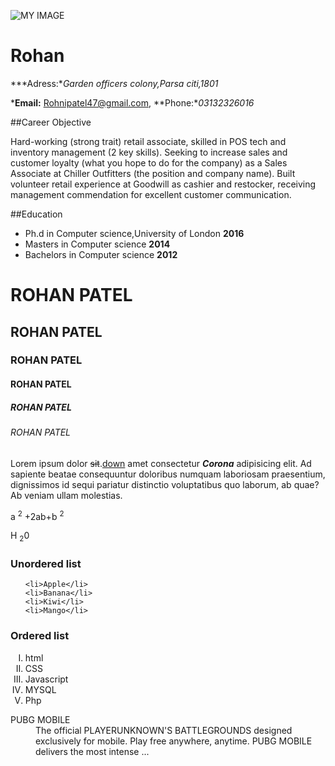 ![MY IMAGE](https://www.kindpng.com/picc/m/136-1369892_avatar-people-person-business-user-man-character-avatar.png)
# Rohan #

***Adress:**Garden officers colony,Parsa citi,1801*

***Email:** Rohnipatel47@gmail.com,  **Phone:**03132326016*

##Career Objective

Hard-working (strong trait) retail associate, skilled in POS tech and inventory management (2 key skills). Seeking to increase sales and customer loyalty (what you hope to do for the company) as a Sales Associate at Chiller Outfitters (the position and company name). Built volunteer retail experience at Goodwill as cashier and restocker, receiving management commendation for excellent customer communication.

##Education

-  Ph.d in Computer science,University of London **2016**
-  Masters in Computer science **2014**
-  Bachelors in Computer science **2012**




<!DOCTYPE html>
<html lang="en">
<head>
    <meta charset="UTF-8">
    <meta name="viewport" content="width=device-width, initial-scale=1.0">
    <title>Document</title>
</head>
<body>
    <h1>ROHAN PATEL</h1>
    <h2>ROHAN PATEL</h2>
    <h3>ROHAN PATEL</h3>
    <h4>ROHAN PATEL</h4>
    <h5>ROHAN PATEL</h5>
    <h6>ROHAN PATEL</h6>
    <p>Lorem ipsum dolor <del>sit</del>.<ins>down</ins> amet consectetur  <strong><i>Corona</i></strong> adipisicing elit. Ad sapiente beatae consequuntur doloribus numquam laboriosam praesentium, dignissimos id sequi pariatur distinctio voluptatibus quo laborum, ab quae? Ab veniam ullam molestias.</p>


<p>a <sup>2</sup> +2ab+b <sup>2</sup> </p>
<p>H <sub>2</sub>0</p>

<h3>Unordered list</h3>

<ul style="list-style-type: georgian;">

    <li>Apple</li>
    <li>Banana</li>
    <li>Kiwi</li>
    <li>Mango</li>
</ul>

<h3>Ordered list</h3>
<ol style="list-style-type: upper-roman;">
    <li>html</li>
    <li>CSS</li>
    <li>Javascript</li>
    <li>MYSQL</li>
    <li>Php</li>


</ol>

<dl>
<dt>PUBG MOBILE</dt>
<dd>The official PLAYERUNKNOWN'S BATTLEGROUNDS designed exclusively for mobile. Play free anywhere, anytime. PUBG MOBILE delivers the most intense ...</dd>

</dl>

</body>
</html>

